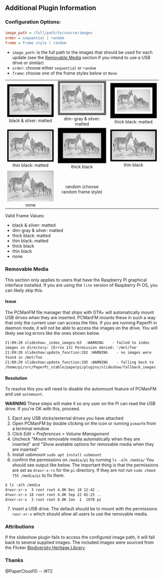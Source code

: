 ## Additional Plugin Information

### Configuration Options:

```ini
image_path = /full/path/to/source/images
order = sequential | random
frame = frame style | random
```

* `image_path`: is the full path to the images that should be used for each update (see the [Removable Media](#removable-media) section if you intend to use a USB drive or similar)
* `order`: choose either `sequential` or `random`
* `frame`: choose one of the frame styles below or `None`

|  |  |  |
|:---:|:---:|:---:|
| <img src=./slideshow-framed-black_silver_matted.png><br />black & silver: matted | <img src=./slideshow-framed-dim_gray_and_silver_matted.png><br />dim-gray & silver: matted | <img src=./slideshow-framed-thick_black_matted.png><br />thick black: matted |
| <img src=./slideshow-framed-thin_black_matted.png><br />thin black: matted | <img src=./slideshow-framed-thick_black.png><br />thick black | <img src=./slideshow-framed-thin_black.png><br />thin black |
| <img src=./slideshow-framed-none.png><br />none | random (choose random frame style) |  |

Valid Frame Values:

* black & silver: matted
* dim-gray & silver: matted
* thick black: matted
* thin black: matted
* thick black
* thin black
* none

### Removable Media

This section only applies to users that have the Raspberry Pi graphical interface installed. If you are using the `lite` version of Raspberry Pi OS, you can likely skip this.

#### Issue

The PCManFM file manager that ships with GTK+ will automatically mount USB drives when they are inserted. PCManFM mounts these in such a way that only the current user can access the files. If you are running PaperPi in daemon mode, it will not be able to access the images on the drive. You will likely see log errors like the ones shown below. 

```log
21:09:20 slideshow:_index_images:63  :WARNING    - failed to index images in directory: [Errno 13] Permission denied: '/mnt/foo'
21:09:20 slideshow:update_function:282 :WARNING    - no images were found in /mnt/foo
21:09:20 slideshow:update_function:285 :WARNING    - falling back to /home/pi/src/PaperPi_stable/paperpi/plugins/slideshow/fallback_images
```

#### Resolution

To resolve this you will need to disable the automount feature of PCManFM and use `automount`.

**WARNING** These steps will make it so any user on the Pi can read the USB drive. If you're OK with this, proceed.

1. Eject any USB sticks/external drives you have attached
2. Open PCManFM by double clicking on the icon or running `pcmanfm` from a terminal window
3. Click *Edit > Preferences > Volume Management*
4. Uncheck "Mount removable media automatically when they are inserted" and "Show available options for removable media when they are inserted"
5. Install usbmount `sudo apt install usbmount`
6. confirm the permissions on `/media/pi` by running `ls -alh /media/` You should see output like below. The important thing is that the permissions are set as `drwxr-x-rx` for the `pi` directory. If they are not run `sudo chmod 755 /media/pi` to fix them.
```shell
$ ls -alh /media
drwxr-xr-x  3 root root 4.0K Dec 10 12:42 .
drwxr-xr-x 18 root root 4.0K Sep 22 02:25 ..
drwxr-xr-x  3 root root 8.0K Jan  1  1970 pi
```
7. Insert a USB drive. The default should be to mount with the permissions `rwxr-xr-x` which should allow all users to use the removable media.

### Attributions

If the slideshow plugin fails to access the configured image path, it will fall back to several supplied images. The included images were sourced from the Flicker [Biodiversity Heritage Library](https://www.flickr.com/photos/61021753@N02/).

### Thanks

@PaperCloud10 -- I#72